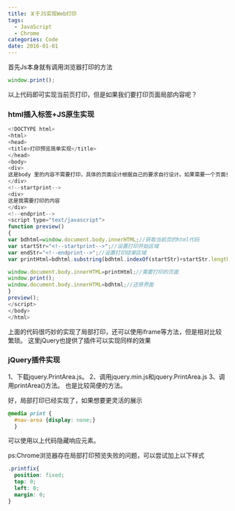 ```yaml
---
title: 关于JS实现Web打印
tags:
  - JavaScript
  - Chrome
categories: Code
date: 2016-01-01
---
```



首先Js本身就有调用浏览器打印的方法
```js
window.print();
```
以上代码即可实现当前页打印，但是如果我们要打印页面局部内容呢？

<!-- more -->

### html插入标签+JS原生实现
```js
<!DOCTYPE html>
<html>
<head>
<title>打印预览简单实现</title>
</head>
<body>
<div>
这是body 里的内容不需要打印，具体的页面设计根据自己的要求自行设计。如果需要一个页面多个tag,可以动态生成tag  
</div>
<!--startprint-->
<div>
这是我需要打印的内容
</div>
<!--endprint-->
<script type="text/javascript">
function preview()
{
var bdhtml=window.document.body.innerHTML;//获取当前页的html代码
var startStr="<!--startprint-->";//设置打印开始区域
var endStr="<!--endprint-->";//设置打印结束区域
var printHtml=bdhtml.substring(bdhtml.indexOf(startStr)+startStr.length,bdhtml.indexOf(endStr));//从标记里获取需要打印的页面

window.document.body.innerHTML=printHtml;//需要打印的页面
window.print();
window.document.body.innerHTML=bdhtml;//还原界面
}
preview();
</script>
</body>
</html>
```
上面的代码很巧妙的实现了局部打印，还可以使用iframe等方法，但是相对比较繁琐。
这里jQuery也提供了插件可以实现同样的效果
### jQuery插件实现
1、下载jquery.PrintArea.js。
2、调用jquery.min.js和jquery.PrintArea.js
3、调用printArea()方法。
也是比较简便的方法。

好，局部打印已经实现了，如果想要更灵活的展示
``` CSS
@media print {
  #nav-area {display: none;}
  }
```
可以使用以上代码隐藏响应元素。

ps:Chrome浏览器存在局部打印预览失败的问题，可以尝试加上以下样式
``` CSS
.printfix{
  position: fixed;
  top: 0;
  left: 0;
  margin: 0;
}
```

